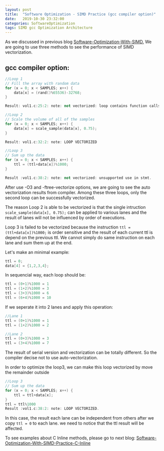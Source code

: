 ```yaml
---
layout: post
title:  "Software Optimization - SIMD Practice (gcc compiler option)"
date:   2019-10-30 23:32:00
categories: SoftwareOptimization
tags: SIMD gcc Optimization Architecture
---
```


As we discussed in previous blog <a href="../Software-Optimization-With-SIMD">Software-Optimization-With-SIMD.</a>
We are going to use three methods to see the performance of SIMD vectorization.

## gcc compiler option:

```c++
//Loop 1
// Fill the array with random data
for (x = 0; x < SAMPLES; x++) {
    data[x] = (rand()%65536)-32768;
}

Result: vol1.c:25:2: note: not vectorized: loop contains function calls or data references that cannot be analyzed
```

```c++
//Loop 2
// Scale the volume of all of the samples
for (x = 0; x < SAMPLES; x++) {
    data[x] = scale_sample(data[x], 0.75);
}

Result: vol1.c:32:2: note: LOOP VECTORIZED
```

```c++
//Loop 3
// Sum up the data
for (x = 0; x < SAMPLES; x++) {
    ttl = (ttl+data[x])%1000;
}

Result :vol1.c:38:2: note: not vectorized: unsupported use in stmt.
```

After use -O3 and -ftree-vectorize options, we are going to see the auto vectorization results from compiler. Among these three loops, only the second loop can be successfully vectorized. 

The reason Loop 2 is able to be vectorized is that the single intruction ```scale_sample(data[x], 0.75);``` can be applied to various lanes and the result of lanes will not be influenced by order of executions. 

Loop 3 is failed to be vectorized because the instruction ```ttl = (ttl+data[x])%1000;``` is order sensitive and the result of each current ttl is depend on the previous ttl. We cannot simply do same instruction on each lane and sum them up at the end. 

Let's make an minimal example:

```c++
ttl = 0;
data[4] = {1,2,3,4};
```

In sequencial way, each loop should be:
```c++
ttl = (0+1)%1000 = 1
ttl = (1+2)%1000 = 3
ttl = (3+3)%1000 = 6
ttl = (6+4)%1000 = 10
```

If we seperate it into 2 lanes and apply this operation:
```c++
//Lane 1
ttl = (0+1)%1000 = 1
ttl = (1+2)%1000 = 2

//Lane 2
ttl = (0+3)%1000 = 3
ttl = (3+4)%1000 = 7
```
The result of serial version and vectorization can be totally different. So the compiler decise not to use auto-vectorization.

In order to optimize the loop3, we can make this loop vectorized by move the remainder outside


```c++
//Loop 3
// Sum up the data
for (x = 0; x < SAMPLES; x++) {
    ttl = ttl+data[x];
}
ttl = ttl%1000
Result :vol1.c:38:2: note: LOOP VECTORIZED.
```

In this case, the result each lane can be independent from others after we copy ```ttl = 0``` to each lane. we need to notice that the ttl result will be affected.

To see examples about C Inline methods, please go to next blog: <a href="../../31/Software-Optimization-With-SIMD-Practice-C-Inline">Software-Optimization-With-SIMD-Practice-C-Inline</a>